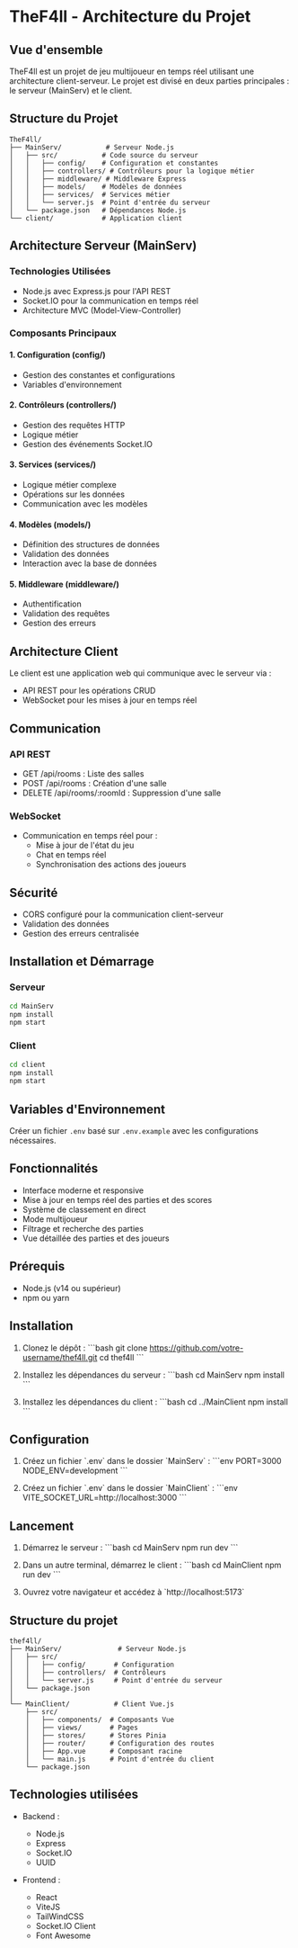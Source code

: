 # TheF4ll - Architecture du Projet

## Vue d'ensemble
TheF4ll est un projet de jeu multijoueur en temps réel utilisant une architecture client-serveur. Le projet est divisé en deux parties principales : le serveur (MainServ) et le client.

## Structure du Projet

```
TheF4ll/
├── MainServ/           # Serveur Node.js
│   ├── src/           # Code source du serveur
│   │   ├── config/    # Configuration et constantes
│   │   ├── controllers/ # Contrôleurs pour la logique métier
│   │   ├── middleware/ # Middleware Express
│   │   ├── models/    # Modèles de données
│   │   ├── services/  # Services métier
│   │   └── server.js  # Point d'entrée du serveur
│   └── package.json   # Dépendances Node.js
└── client/            # Application client
```

## Architecture Serveur (MainServ)

### Technologies Utilisées
- Node.js avec Express.js pour l'API REST
- Socket.IO pour la communication en temps réel
- Architecture MVC (Model-View-Controller)

### Composants Principaux

#### 1. Configuration (config/)
- Gestion des constantes et configurations
- Variables d'environnement

#### 2. Contrôleurs (controllers/)
- Gestion des requêtes HTTP
- Logique métier
- Gestion des événements Socket.IO

#### 3. Services (services/)
- Logique métier complexe
- Opérations sur les données
- Communication avec les modèles

#### 4. Modèles (models/)
- Définition des structures de données
- Validation des données
- Interaction avec la base de données

#### 5. Middleware (middleware/)
- Authentification
- Validation des requêtes
- Gestion des erreurs

## Architecture Client

Le client est une application web qui communique avec le serveur via :
- API REST pour les opérations CRUD
- WebSocket pour les mises à jour en temps réel

## Communication

### API REST
- GET /api/rooms : Liste des salles
- POST /api/rooms : Création d'une salle
- DELETE /api/rooms/:roomId : Suppression d'une salle

### WebSocket
- Communication en temps réel pour :
  - Mise à jour de l'état du jeu
  - Chat en temps réel
  - Synchronisation des actions des joueurs

## Sécurité
- CORS configuré pour la communication client-serveur
- Validation des données
- Gestion des erreurs centralisée

## Installation et Démarrage

### Serveur
```bash
cd MainServ
npm install
npm start
```

### Client
```bash
cd client
npm install
npm start
```

## Variables d'Environnement
Créer un fichier `.env` basé sur `.env.example` avec les configurations nécessaires.

## Fonctionnalités

- Interface moderne et responsive
- Mise à jour en temps réel des parties et des scores
- Système de classement en direct
- Mode multijoueur
- Filtrage et recherche des parties
- Vue détaillée des parties et des joueurs

## Prérequis

- Node.js (v14 ou supérieur)
- npm ou yarn

## Installation

1. Clonez le dépôt :
\`\`\`bash
git clone https://github.com/votre-username/thef4ll.git
cd thef4ll
\`\`\`

2. Installez les dépendances du serveur :
\`\`\`bash
cd MainServ
npm install
\`\`\`

3. Installez les dépendances du client :
\`\`\`bash
cd ../MainClient
npm install
\`\`\`

## Configuration

1. Créez un fichier \`.env\` dans le dossier \`MainServ\` :
\`\`\`env
PORT=3000
NODE_ENV=development
\`\`\`

2. Créez un fichier \`.env\` dans le dossier \`MainClient\` :
\`\`\`env
VITE_SOCKET_URL=http://localhost:3000
\`\`\`

## Lancement

1. Démarrez le serveur :
\`\`\`bash
cd MainServ
npm run dev
\`\`\`

2. Dans un autre terminal, démarrez le client :
\`\`\`bash
cd MainClient
npm run dev
\`\`\`

3. Ouvrez votre navigateur et accédez à \`http://localhost:5173\`

## Structure du projet

```
thef4ll/
├── MainServ/              # Serveur Node.js
│   ├── src/
│   │   ├── config/       # Configuration
│   │   ├── controllers/  # Contrôleurs
│   │   └── server.js     # Point d'entrée du serveur
│   └── package.json
│
└── MainClient/           # Client Vue.js
    ├── src/
    │   ├── components/  # Composants Vue
    │   ├── views/       # Pages
    │   ├── stores/      # Stores Pinia
    │   ├── router/      # Configuration des routes
    │   ├── App.vue      # Composant racine
    │   └── main.js      # Point d'entrée du client
    └── package.json
```

## Technologies utilisées

- Backend :
  - Node.js
  - Express
  - Socket.IO
  - UUID

- Frontend :
  - React
  - ViteJS
  - TailWindCSS
  - Socket.IO Client
  - Font Awesome
